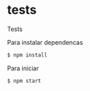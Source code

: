 # tests
Tests

Para instalar dependencas
```sh
$ npm install
```

Para iniciar
```sh
$ npm start
```
